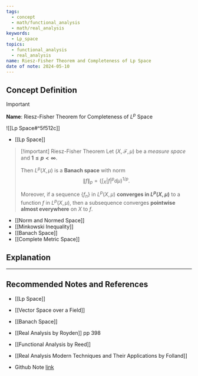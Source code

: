 ```yaml
---
tags:
  - concept
  - math/functional_analysis
  - math/real_analysis
keywords:
  - Lp_space
topics:
  - functional_analysis
  - real_analysis
name: Riesz-Fisher Theorem and Completeness of Lp Space
date of note: 2024-05-10
---
```


## Concept Definition

>[!important]
>**Name**:  Riesz-Fisher Theorem for Completeness of $L^p$ Space

![[Lp Space#^5f512c]]

- [[Lp Space]]


>[!important] Riesz-Fisher Theorem
>Let $(X, \mathscr{F}, \mu)$ be a *measure space* and **$1 \le p < \infty$**. 
>
>Then $L^p(X, \mu)$ is a **Banach space** with norm $$\lVert f \rVert_{p} = \left(\int_{X} |f|^p d\mu \right)^{1 / p}.$$
>
>Moreover, if a sequence $\{ f_{n} \}$ in $L^p(X, \mu)$ **converges in $L^p(X, \mu)$** to a function $f$ in $L^p(X, \mu)$, then a subsequence converges **pointwise almost everywhere** on $X$ to $f$.

- [[Norm and Normed Space]]
- [[Minkowski Inequality]]
- [[Banach Space]]
- [[Complete Metric Space]]


## Explanation





-----------
##  Recommended Notes and References


- [[Lp Space]]
- [[Vector Space over a Field]]
- [[Banach Space]]

- [[Real Analysis by Royden]] pp 398
- [[Functional Analysis by Reed]]
- [[Real Analysis Modern Techniques and Their Applications by Folland]]

- Github Note [link](https://github.com/TianpeiLuke/SelfStudyNotes/tree/master/self-study/probability_and_measure_theory)